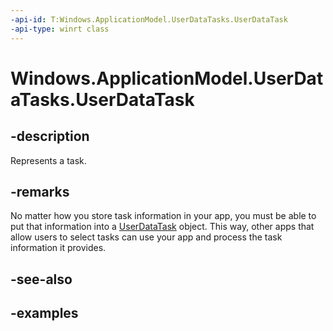 ```yaml
---
-api-id: T:Windows.ApplicationModel.UserDataTasks.UserDataTask
-api-type: winrt class
---
```


<!-- Class syntax.
public class UserDataTask
-->

# Windows.ApplicationModel.UserDataTasks.UserDataTask

## -description
Represents a task.

## -remarks
No matter how you store task information in your app, you must be able to put that information into a [UserDataTask](userdatatask.md) object. This way, other apps that allow users to select tasks can use your app and process the task information it provides.

## -see-also

## -examples
